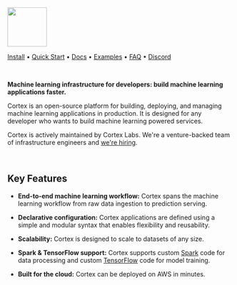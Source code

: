 <img src='https://quirky-newton-6bd132.netlify.com/img/common/logo.png' height='88'>

<br>

[Install](https://docs.cortexlabs.com/cortex/install) • [Quick Start](https://docs.cortexlabs.com/cortex/quick-start) • [Docs](https://docs.cortexlabs.com/cortex) • <!-- CORTEX_VERSION_MINOR_STABLE -->[Examples](https://github.com/cortexlabs/cortex/tree/0.1/examples) • [FAQ](https://docs.cortexlabs.com/cortex/faq) • [Discord](https://discord.gg/q2CFGPe)

<br>

**Machine learning infrastructure for developers: build  machine learning applications faster.**

Cortex is an open-source platform for building, deploying, and managing machine learning applications in production. It is designed for any developer who wants to build machine learning powered services.

Cortex is actively maintained by Cortex Labs. We're a venture-backed team of infrastructure engineers and [we're hiring](https://angel.co/cortex-labs-inc/jobs).

<br>

## Key Features

- **End-to-end machine learning workflow:** Cortex spans the machine learning workflow from raw data ingestion to prediction serving.

- **Declarative configuration:** Cortex applications are defined using a simple and modular syntax that enables flexibility and reusability.

- **Scalability:** Cortex is designed to scale to datasets of any size.

- **Spark & TensorFlow support:** Cortex supports custom [Spark](https://spark.apache.org/) code for data processing and custom [TensorFlow](https://www.tensorflow.org/) code for model training.

- **Built for the cloud:** Cortex can be deployed on AWS in minutes.
